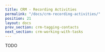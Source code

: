 ```yaml
---
title: CRM - Recording Activities
permalink: "/docs/crm-recording-activities/"
position: 21
layout: docs
prev_section: crm-tagging-contacts
next_section: crm-working-with-tasks
---
```


TODO
